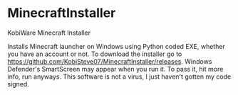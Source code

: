 # MinecraftInstaller
KobiWare Minecraft Installer

Installs Minecraft launcher on Windows using Python coded EXE, whether you have an account or not.
To download the installer go to https://github.com/KobiSteve07/MinecraftInstaller/releases.
Windows Defender's SmartScreen may appear when you run it. To pass it, hit more info, run anyways. This software is not a virus, I just haven't gotten my code signed.

